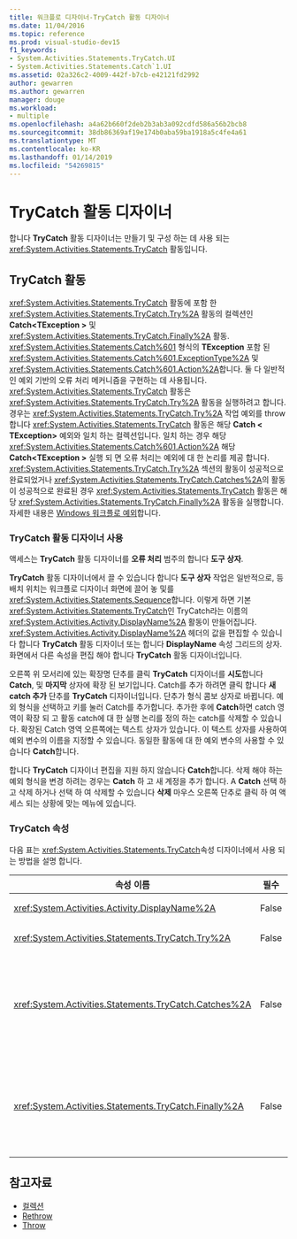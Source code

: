 ```yaml
---
title: 워크플로 디자이너-TryCatch 활동 디자이너
ms.date: 11/04/2016
ms.topic: reference
ms.prod: visual-studio-dev15
f1_keywords:
- System.Activities.Statements.TryCatch.UI
- System.Activities.Statements.Catch`1.UI
ms.assetid: 02a326c2-4009-442f-b7cb-e42121fd2992
author: gewarren
ms.author: gewarren
manager: douge
ms.workload:
- multiple
ms.openlocfilehash: a4a62b660f2deb2b3ab3a092cdfd586a56b2bcb8
ms.sourcegitcommit: 38db86369af19e174b0aba59ba1918a5c4fe4a61
ms.translationtype: MT
ms.contentlocale: ko-KR
ms.lasthandoff: 01/14/2019
ms.locfileid: "54269815"
---
```

# <a name="trycatch-activity-designer"></a>TryCatch 활동 디자이너

합니다 **TryCatch** 활동 디자이너는 만들기 및 구성 하는 데 사용 되는 <xref:System.Activities.Statements.TryCatch> 활동입니다.

## <a name="the-trycatch-activity"></a>TryCatch 활동
 <xref:System.Activities.Statements.TryCatch> 활동에 포함 한 <xref:System.Activities.Statements.TryCatch.Try%2A> 활동의 컬렉션인 **Catch\<TException >** 및 <xref:System.Activities.Statements.TryCatch.Finally%2A> 활동. <xref:System.Activities.Statements.Catch%601> 형식의 **TException** 포함 된 <xref:System.Activities.Statements.Catch%601.ExceptionType%2A> 및 <xref:System.Activities.Statements.Catch%601.Action%2A>합니다. 둘 다 일반적인 예외 기반의 오류 처리 메커니즘을 구현하는 데 사용됩니다. <xref:System.Activities.Statements.TryCatch> 활동은 <xref:System.Activities.Statements.TryCatch.Try%2A> 활동을 실행하려고 합니다. 경우는 <xref:System.Activities.Statements.TryCatch.Try%2A> 작업 예외를 throw 합니다 <xref:System.Activities.Statements.TryCatch> 활동은 해당 **Catch < TException\>**  예외와 일치 하는 컬렉션입니다. 일치 하는 경우 해당 <xref:System.Activities.Statements.Catch%601.Action%2A> 해당 **Catch\<TException >** 실행 되 면 오류 처리는 예외에 대 한 논리를 제공 합니다. <xref:System.Activities.Statements.TryCatch.Try%2A> 섹션의 활동이 성공적으로 완료되었거나 <xref:System.Activities.Statements.TryCatch.Catches%2A>의 활동이 성공적으로 완료된 경우 <xref:System.Activities.Statements.TryCatch> 활동은 해당 <xref:System.Activities.Statements.TryCatch.Finally%2A> 활동을 실행합니다. 자세한 내용은 [Windows 워크플로 예외](/dotnet/framework/windows-workflow-foundation/exceptions)합니다.

### <a name="using-the-trycatch-activity-designer"></a>TryCatch 활동 디자이너 사용

액세스는 **TryCatch** 활동 디자이너를 **오류 처리** 범주의 합니다 **도구 상자**.

**TryCatch** 활동 디자이너에서 끌 수 있습니다 합니다 **도구 상자** 작업은 일반적으로, 등 배치 위치는 워크플로 디자이너 화면에 끌어 놓 및를 <xref:System.Activities.Statements.Sequence>합니다. 이렇게 하면 기본 <xref:System.Activities.Statements.TryCatch>인 TryCatch라는 이름의 <xref:System.Activities.Activity.DisplayName%2A> 활동이 만들어집니다. <xref:System.Activities.Activity.DisplayName%2A> 헤더의 값을 편집할 수 있습니다 합니다 **TryCatch** 활동 디자이너 또는 합니다 **DisplayName** 속성 그리드의 상자. 화면에서 다른 속성을 편집 해야 합니다 **TryCatch** 활동 디자이너입니다.

오른쪽 위 모서리에 있는 확장명 단추를 클릭 **TryCatch** 디자이너를 **시도**합니다 **Catch**, 및 **마지막** 상자에 확장 된 보기입니다. Catch를 추가 하려면 클릭 합니다 **새 catch 추가** 단추를 **TryCatch** 디자이너입니다. 단추가 형식 콤보 상자로 바뀝니다. 예외 형식을 선택하고 <ENTER> 키를 눌러 Catch를 추가합니다. 추가한 후에 **Catch**하면 catch 영역이 확장 되 고 활동 catch에 대 한 실행 논리를 정의 하는 catch를 삭제할 수 있습니다. 확장된 Catch 영역 오른쪽에는 텍스트 상자가 있습니다. 이 텍스트 상자를 사용하여 예외 변수의 이름을 지정할 수 있습니다. 동일한 활동에 대 한 예외 변수의 사용할 수 있습니다 **Catch**합니다.

합니다 **TryCatch** 디자이너 편집을 지원 하지 않습니다 **Catch**합니다. 삭제 해야 하는 예외 형식을 변경 하려는 경우는 **Catch** 하 고 새 계정을 추가 합니다. A **Catch** 선택 하 고 삭제 하거나 선택 하 여 삭제할 수 있습니다 **삭제** 마우스 오른쪽 단추로 클릭 하 여 액세스 되는 상황에 맞는 메뉴에 있습니다.

### <a name="the-trycatch-properties"></a>TryCatch 속성

다음 표는 <xref:System.Activities.Statements.TryCatch>속성 디자이너에서 사용 되는 방법을 설명 합니다.

|속성 이름|필수|용도|
|-|--------------|-|
|<xref:System.Activities.Activity.DisplayName%2A>|False|<xref:System.Activities.Statements.TryCatch> 활동의 선택적 이름을 지정합니다. 기본 TryCatch입니다.|
|<xref:System.Activities.Statements.TryCatch.Try%2A>|False|<xref:System.Activities.Statements.TryCatch>를 실행할 때 먼저 실행된 활동입니다.|
|<xref:System.Activities.Statements.TryCatch.Catches%2A>|False|컬렉션인 **Catch** 때 확인 해야 할 요소는 <xref:System.Activities.Statements.TryCatch.Try%2A> 활동이 예외를 throw 합니다.<br /><br /> <xref:System.Activities.Statements.TryCatch.Catches%2A>에 하나 이상의 활동을 추가하거나 <xref:System.Activities.Statements.TryCatch.Finally%2A> 블록에 활동을 추가해야 합니다.|
|<xref:System.Activities.Statements.TryCatch.Finally%2A>|False|<xref:System.Activities.Statements.TryCatch.Try%2A> 및 <xref:System.Activities.Statements.TryCatch.Catches%2A> 컬렉션의 필요한 모든 활동이 실행 완료될 때 실행할 활동입니다.<br /><br /> <xref:System.Activities.Statements.TryCatch.Catches%2A>에 하나 이상의 활동을 추가하거나 <xref:System.Activities.Statements.TryCatch.Finally%2A> 블록에 활동을 추가해야 합니다.|

## <a name="see-also"></a>참고자료

- [컬렉션](../workflow-designer/collection-activity-designers.md)
- [Rethrow](../workflow-designer/rethrow-activity-designer.md)
- [Throw](../workflow-designer/throw-activity-designer.md)